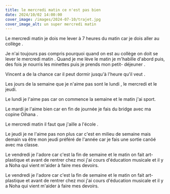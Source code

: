 ```yaml
---
title: le mercredi matin ce n'est pas bien
date: 2024/10/02 14:00:00
cover_image: /images/2024-07-10/trajet.jpg
cover_image_alt: un super mercredi matin
---
```


Le mercredi matin je dois me lever à 7 heures du matin car je dois aller au collège .

Je n'ai toujours pas compris pourquoi quand on est au collège on doit se lever le mercredi matin .
Quand je me lève le matin je m'habille d'abord puis, des fois je nourris les minettes puis je prends mon petit- déjeuner .

Vincent a de la chance car il peut dormir jusqu'à l'heure qu'il veut .

Les jours de la semaine que je n'aime pas sont le lundi , le mercredi et le jeudi.

Le lundi je l'aime pas car on commence la semaine et le matin j'ai sport.

Le mardi je l'aime bien car en fin de journée je fais du bridge avec ma copine Oihana . 

Le mercredi matin il faut que j'aille a l'école .

Le jeudi je ne l'aime pas non plus car c'est en milieu de semaine mais demain va être mon jeudi préféré de 
l'année car je fais une sortie canöé avec ma classe.

Le vendredi je l'adore car c'est la fin de semaine et le matin on fait art-plastique et avant de rentrer chez moi j'ai cours d'éducation musicale et il y a Noha qui vient m'aider à faire mes devoirs.

Le vendredi je l'adore car c'est la fin de semaine et le matin on fait art-plastique et avant de rentrer chez moi j'ai cours d'éducation musicale et il y a Noha qui vient m'aider à faire mes devoirs.